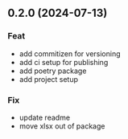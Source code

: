 ## 0.2.0 (2024-07-13)

### Feat

- add commitizen for versioning
- add ci setup for publishing
- add poetry package
- add project setup

### Fix

- update readme
- move xlsx out of package
